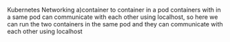Kubernetes Networking
a)container to container in a pod
containers with in a same pod can communicate with each other using localhost, so here we can run the two containers in the same pod and they can communicate with each other using localhost
